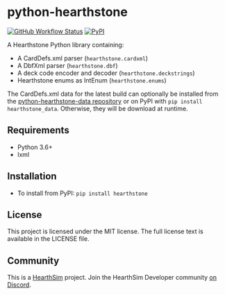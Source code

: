 # python-hearthstone

[![GitHub Workflow Status](https://img.shields.io/github/actions/workflow/status/hearthsim/python-hearthstone/ci.yml?branch=master)](https://github.com/HearthSim/python-hearthstone/actions/workflows/ci.yml)
[![PyPI](https://img.shields.io/pypi/v/hearthstone.svg)](https://pypi.org/project/hearthstone/)

A Hearthstone Python library containing:

* A CardDefs.xml parser (`hearthstone.cardxml`)
* A DbfXml parser (`hearthstone.dbf`)
* A deck code encoder and decoder (`hearthstone.deckstrings`)
* Hearthstone enums as IntEnum (`hearthstone.enums`)

The CardDefs.xml data for the latest build can optionally be installed from the
[python-hearthstone-data repository](https://github.com/HearthSim/python-hearthstone-data)
or on PyPI with `pip install hearthstone_data`. Otherwise, they will be download at runtime.


## Requirements

* Python 3.6+
* lxml

## Installation

* To install from PyPI: `pip install hearthstone`


## License

This project is licensed under the MIT license. The full license text is
available in the LICENSE file.


## Community

This is a [HearthSim](https://hearthsim.info) project.
Join the HearthSim Developer community [on Discord](https://discord.gg/hearthsim-devs).
